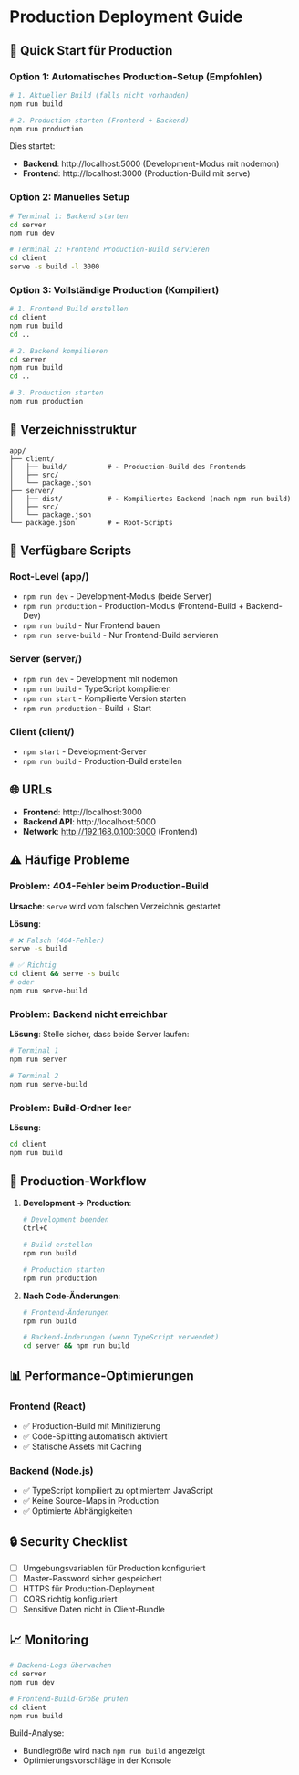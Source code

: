 # Production Deployment Guide

## 🚀 Quick Start für Production

### Option 1: Automatisches Production-Setup (Empfohlen)

```bash
# 1. Aktueller Build (falls nicht vorhanden)
npm run build

# 2. Production starten (Frontend + Backend)
npm run production
```

Dies startet:
- **Backend**: http://localhost:5000 (Development-Modus mit nodemon)
- **Frontend**: http://localhost:3000 (Production-Build mit serve)

### Option 2: Manuelles Setup

```bash
# Terminal 1: Backend starten
cd server
npm run dev

# Terminal 2: Frontend Production-Build servieren  
cd client
serve -s build -l 3000
```

### Option 3: Vollständige Production (Kompiliert)

```bash
# 1. Frontend Build erstellen
cd client
npm run build
cd ..

# 2. Backend kompilieren
cd server
npm run build
cd ..

# 3. Production starten
npm run production
```

## 📁 Verzeichnisstruktur

```
app/
├── client/
│   ├── build/          # ← Production-Build des Frontends
│   ├── src/
│   └── package.json
├── server/
│   ├── dist/           # ← Kompiliertes Backend (nach npm run build)
│   ├── src/
│   └── package.json
└── package.json        # ← Root-Scripts
```

## 🔧 Verfügbare Scripts

### Root-Level (app/)
- `npm run dev` - Development-Modus (beide Server)
- `npm run production` - Production-Modus (Frontend-Build + Backend-Dev)
- `npm run build` - Nur Frontend bauen
- `npm run serve-build` - Nur Frontend-Build servieren

### Server (server/)
- `npm run dev` - Development mit nodemon
- `npm run build` - TypeScript kompilieren
- `npm run start` - Kompilierte Version starten
- `npm run production` - Build + Start

### Client (client/)
- `npm start` - Development-Server
- `npm run build` - Production-Build erstellen

## 🌐 URLs

- **Frontend**: http://localhost:3000
- **Backend API**: http://localhost:5000
- **Network**: http://192.168.0.100:3000 (Frontend)

## ⚠️ Häufige Probleme

### Problem: 404-Fehler beim Production-Build

**Ursache**: `serve` wird vom falschen Verzeichnis gestartet

**Lösung**:
```bash
# ❌ Falsch (404-Fehler)
serve -s build

# ✅ Richtig
cd client && serve -s build
# oder
npm run serve-build
```

### Problem: Backend nicht erreichbar

**Lösung**: Stelle sicher, dass beide Server laufen:
```bash
# Terminal 1
npm run server

# Terminal 2  
npm run serve-build
```

### Problem: Build-Ordner leer

**Lösung**:
```bash
cd client
npm run build
```

## 🔄 Production-Workflow

1. **Development → Production**:
   ```bash
   # Development beenden
   Ctrl+C
   
   # Build erstellen
   npm run build
   
   # Production starten
   npm run production
   ```

2. **Nach Code-Änderungen**:
   ```bash
   # Frontend-Änderungen
   npm run build
   
   # Backend-Änderungen (wenn TypeScript verwendet)
   cd server && npm run build
   ```

## 📊 Performance-Optimierungen

### Frontend (React)
- ✅ Production-Build mit Minifizierung
- ✅ Code-Splitting automatisch aktiviert
- ✅ Statische Assets mit Caching

### Backend (Node.js)
- ✅ TypeScript kompiliert zu optimiertem JavaScript
- ✅ Keine Source-Maps in Production
- ✅ Optimierte Abhängigkeiten

## 🔒 Security Checklist

- [ ] Umgebungsvariablen für Production konfiguriert
- [ ] Master-Password sicher gespeichert
- [ ] HTTPS für Production-Deployment
- [ ] CORS richtig konfiguriert
- [ ] Sensitive Daten nicht in Client-Bundle

## 📈 Monitoring

```bash
# Backend-Logs überwachen
cd server
npm run dev

# Frontend-Build-Größe prüfen
cd client
npm run build
```

Build-Analyse:
- Bundlegröße wird nach `npm run build` angezeigt
- Optimierungsvorschläge in der Konsole
